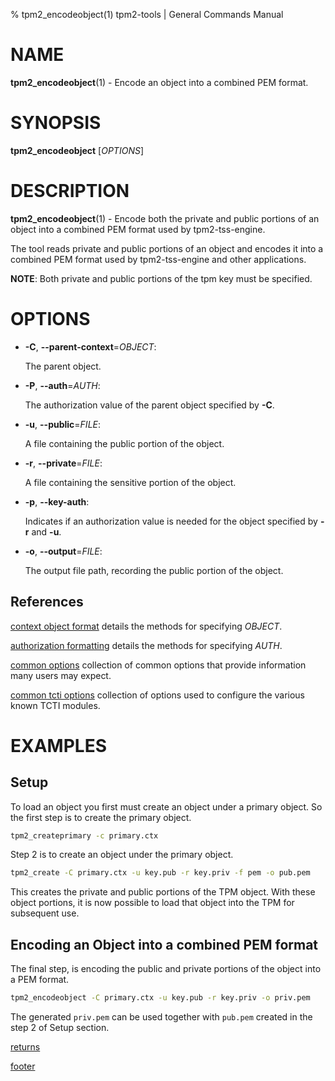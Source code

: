 % tpm2_encodeobject(1) tpm2-tools | General Commands Manual

# NAME

**tpm2_encodeobject**(1) - Encode an object into a combined PEM format.

# SYNOPSIS

**tpm2_encodeobject** [*OPTIONS*]

# DESCRIPTION

**tpm2_encodeobject**(1) - Encode both the private and public portions of an
object into a combined PEM format used by tpm2-tss-engine.

The tool reads private and public portions of an object and encodes it
into a combined PEM format used by tpm2-tss-engine and other
applications.

**NOTE**: Both private and public portions of the tpm key must be specified.

# OPTIONS

  * **-C**, **\--parent-context**=_OBJECT_:

    The parent object.

  * **-P**, **\--auth**=_AUTH_:

    The authorization value of the parent object specified by **-C**.

  * **-u**, **\--public**=_FILE_:

    A file containing the public portion of the object.

  * **-r**, **\--private**=_FILE_:

    A file containing the sensitive portion of the object.

  * **-p**, **\--key-auth**:

    Indicates if an authorization value is needed for the object specified by
    **-r** and **-u**.

  * **-o**, **\--output**=_FILE_:

    The output file path, recording the public portion of the object.

## References

[context object format](common/ctxobj.md) details the methods for specifying
_OBJECT_.

[authorization formatting](common/authorizations.md) details the methods for
specifying _AUTH_.

[common options](common/options.md) collection of common options that provide
information many users may expect.

[common tcti options](common/tcti.md) collection of options used to configure
the various known TCTI modules.

# EXAMPLES

## Setup
To load an object you first must create an object under a primary object. So the
first step is to create the primary object.

```bash
tpm2_createprimary -c primary.ctx
```

Step 2 is to create an object under the primary object.

```bash
tpm2_create -C primary.ctx -u key.pub -r key.priv -f pem -o pub.pem
```

This creates the private and public portions of the TPM object. With these
object portions, it is now possible to load that object into the TPM for
subsequent use.

## Encoding an Object into a combined PEM format

The final step, is encoding the public and private portions of the object into a
PEM format.

```bash
tpm2_encodeobject -C primary.ctx -u key.pub -r key.priv -o priv.pem
```

The generated `priv.pem` can be used together with `pub.pem` created in the
step 2 of Setup section.

[returns](common/returns.md)

[footer](common/footer.md)
